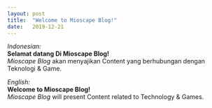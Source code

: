 ```yaml
---
layout: post
title:  "Welcome to Mioscape Blog!"
date:   2019-12-21
---
```

_Indonesian:_  
**Selamat datang Di Mioscape Blog!**  
_Mioscape Blog_ akan menyajikan Content yang berhubungan dengan Teknologi & Game.  
  

_English:_  
**Welcome to Mioscape Blog!**  
_Mioscape Blog_ will present Content related to Technology & Games.
